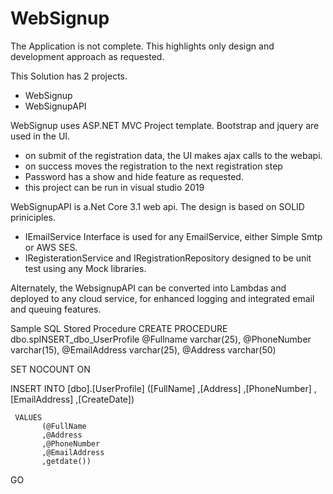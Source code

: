 # WebSignup

The Application is not complete. This highlights only design and development approach as requested.

This Solution has 2 projects. 
- WebSignup
- WebSignupAPI

WebSignup uses ASP.NET MVC Project template. Bootstrap and jquery are used in the UI.
  - on submit of the registration data, the UI makes ajax calls to the webapi.
  - on success moves the registration to the next registration step
  - Password has a show and hide feature as requested.
  - this project can be run in visual studio 2019 

WebSignupAPI is a.Net Core 3.1 web api. The design is based on SOLID priniciples.
  - IEmailService Interface is used for any EmailService, either Simple Smtp or AWS SES.
  - IRegisterationService and IRegistrationRepository designed to be unit test using any Mock libraries.
  
Alternately, the WebsignupAPI can be converted into Lambdas and deployed to any cloud service, for enhanced logging and integrated email
and queuing features.

Sample SQL Stored Procedure
CREATE PROCEDURE dbo.spINSERT_dbo_UserProfile @Fullname varchar(25), @PhoneNumber varchar(15), @EmailAddress varchar(25),
 @Address varchar(50)

SET NOCOUNT ON

INSERT INTO [dbo].[UserProfile]
           ([FullName]
           ,[Address]
           ,[PhoneNumber]
           ,[EmailAddress]
           ,[CreateDate])

     VALUES
           (@FullName
           ,@Address
           ,@PhoneNumber
           ,@EmailAddress
           ,getdate())
GO
